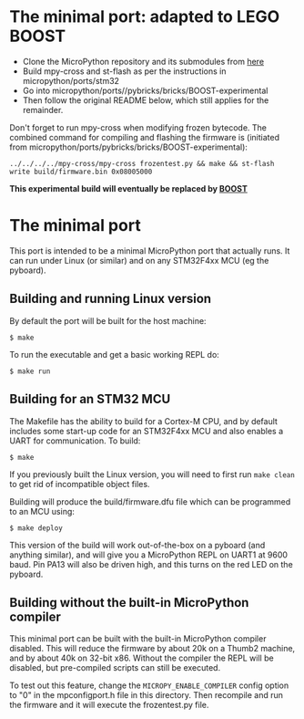 # The minimal port: adapted to LEGO BOOST
- Clone the MicroPython repository and its submodules from [here](https://github.com/laurensvalk/micropython)
- Build mpy-cross and st-flash as per the instructions in micropython/ports/stm32
- Go into micropython/ports//pybricks/bricks/BOOST-experimental
- Then follow the original README below, which still applies for the remainder.

Don't forget to run mpy-cross when modifying frozen bytecode. The combined command for compiling and flashing the firmware is (initiated from micropython/ports/pybricks/bricks/BOOST-experimental):

```
../../../../mpy-cross/mpy-cross frozentest.py && make && st-flash write build/firmware.bin 0x08005000
```

__This experimental build will eventually be replaced by [BOOST](../BOOST)__

# The minimal port

This port is intended to be a minimal MicroPython port that actually runs.
It can run under Linux (or similar) and on any STM32F4xx MCU (eg the pyboard).

## Building and running Linux version

By default the port will be built for the host machine:

    $ make

To run the executable and get a basic working REPL do:

    $ make run

## Building for an STM32 MCU

The Makefile has the ability to build for a Cortex-M CPU, and by default
includes some start-up code for an STM32F4xx MCU and also enables a UART
for communication.  To build:

    $ make

If you previously built the Linux version, you will need to first run
`make clean` to get rid of incompatible object files.

Building will produce the build/firmware.dfu file which can be programmed
to an MCU using:

    $ make deploy

This version of the build will work out-of-the-box on a pyboard (and
anything similar), and will give you a MicroPython REPL on UART1 at 9600
baud.  Pin PA13 will also be driven high, and this turns on the red LED on
the pyboard.

## Building without the built-in MicroPython compiler

This minimal port can be built with the built-in MicroPython compiler
disabled.  This will reduce the firmware by about 20k on a Thumb2 machine,
and by about 40k on 32-bit x86.  Without the compiler the REPL will be
disabled, but pre-compiled scripts can still be executed.

To test out this feature, change the `MICROPY_ENABLE_COMPILER` config
option to "0" in the mpconfigport.h file in this directory.  Then
recompile and run the firmware and it will execute the frozentest.py
file.
